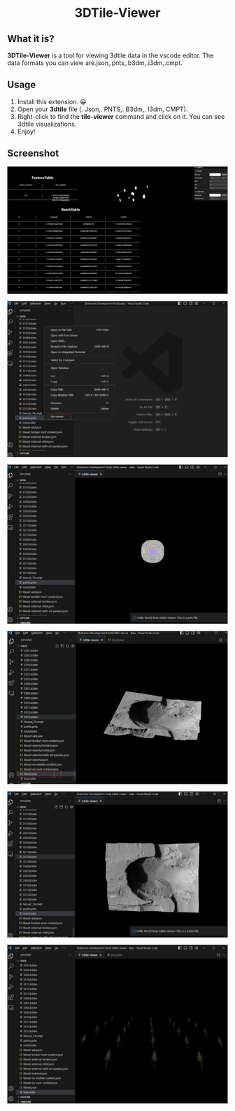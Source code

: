 <h1 align="center"> 3DTile-Viewer </h1>



## What it is?

**3DTile-Viewer** is a tool for viewing 3dtile data in the vscode editor. The data formats you can view are.json,.pnts,.b3dm,.i3dm,.cmpt.

## Usage

1. Install this extension. 😀
2. Open your **3dtile** file (. Json,. PNTS,. B3dm,. I3dm, CMPT).
3. Right-click to find the **tile-viewer** command and click on it. You can see 3dtile visualizations.
4. Enjoy!

## Screenshot

![image-20230709234539590](https://raw.githubusercontent.com/wangchuan12/3dtile-viewer/main/public/featureTable.png)

![image-20230709234539590](https://raw.githubusercontent.com/wangchuan12/3dtile-viewer/main/public/image-20230709234539590.png)

![image-20230709234603323](https://raw.githubusercontent.com/wangchuan12/3dtile-viewer/main/public/image-20230709234603323.png)

![image-20230709234629887](https://raw.githubusercontent.com/wangchuan12/3dtile-viewer/main/public/image-20230709234653632.png)

![image-20230709234653632](https://raw.githubusercontent.com/wangchuan12/3dtile-viewer/main/public/image-20230709234629887.png)

![image-20230709234629887](https://raw.githubusercontent.com/wangchuan12/3dtile-viewer/main/public/image-20230709234731444.png)




